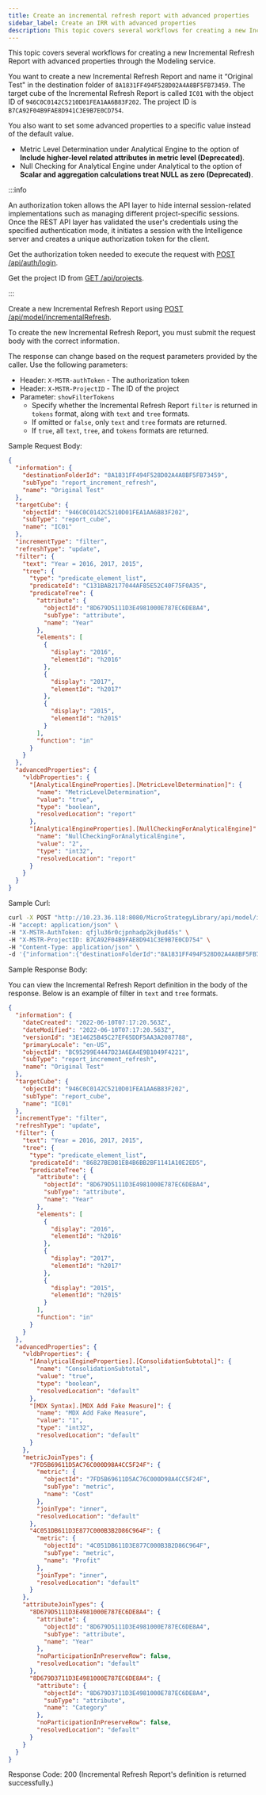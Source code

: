 ```yaml
---
title: Create an incremental refresh report with advanced properties
sidebar_label: Create an IRR with advanced properties
description: This topic covers several workflows for creating a new Incremental Refresh Report with advanced properties through the Modeling service.
---
```


<Available since="2021 Update 6" />

This topic covers several workflows for creating a new Incremental Refresh Report with advanced properties through the Modeling service.

You want to create a new Incremental Refresh Report and name it “Original Test" in the destination folder of `8A1831FF494F528D02A4A8BF5FB73459`. The target cube of the Incremental Refresh Report is called `IC01` with the object ID of `946C0C0142C5210D01FEA1AA6B83F202`. The project ID is `B7CA92F04B9FAE8D941C3E9B7E0CD754`.

You also want to set some advanced properties to a specific value instead of the default value.

- Metric Level Determination under Analytical Engine to the option of **Include higher-level related attributes in metric level (Deprecated)**.
- Null Checking for Analytical Engine under Analytical to the option of **Scalar and aggregation calculations treat NULL as zero (Deprecated)**.

:::info

An authorization token allows the API layer to hide internal session-related implementations such as managing different project-specific sessions. Once the REST API layer has validated the user's credentials using the specified authentication mode, it initiates a session with the Intelligence server and creates a unique authorization token for the client.

Get the authorization token needed to execute the request with [POST /api/auth/login](https://demo.microstrategy.com/MicroStrategyLibrary/api-docs/index.html#/Authentication/postLogin).

Get the project ID from [GET /api/projects](https://demo.microstrategy.com/MicroStrategyLibrary/api-docs/index.html#/Projects/getProjects_1).

:::

Create a new Incremental Refresh Report using [POST /api/model/incrementalRefresh](https://demo.microstrategy.com/MicroStrategyLibrary/api-docs/index.html#/Cubes/post_api_model_incrementalRefresh).

To create the new Incremental Refresh Report, you must submit the request body with the correct information.

The response can change based on the request parameters provided by the caller. Use the following parameters:

- Header: `X-MSTR-authToken` - The authorization token
- Header: `X-MSTR-ProjectID` - The ID of the project
- Parameter: `showFilterTokens`
  - Specify whether the Incremental Refresh Report `filter` is returned in `tokens` format, along with `text` and `tree` formats.
  - If omitted or `false`, only `text` and `tree` formats are returned.
  - If `true`, all `text`, `tree`, and `tokens` formats are returned.

Sample Request Body:

```json
{
  "information": {
    "destinationFolderId": "8A1831FF494F528D02A4A8BF5FB73459",
    "subType": "report_increment_refresh",
    "name": "Original Test"
  },
  "targetCube": {
    "objectId": "946C0C0142C5210D01FEA1AA6B83F202",
    "subType": "report_cube",
    "name": "IC01"
  },
  "incrementType": "filter",
  "refreshType": "update",
  "filter": {
    "text": "Year = 2016, 2017, 2015",
    "tree": {
      "type": "predicate_element_list",
      "predicateId": "C131BAB2177044AF85E52C40F75F0A35",
      "predicateTree": {
        "attribute": {
          "objectId": "8D679D5111D3E4981000E787EC6DE8A4",
          "subType": "attribute",
          "name": "Year"
        },
        "elements": [
          {
            "display": "2016",
            "elementId": "h2016"
          },
          {
            "display": "2017",
            "elementId": "h2017"
          },
          {
            "display": "2015",
            "elementId": "h2015"
          }
        ],
        "function": "in"
      }
    }
  },
  "advancedProperties": {
    "vldbProperties": {
      "[AnalyticalEngineProperties].[MetricLevelDetermination]": {
        "name": "MetricLevelDetermination",
        "value": "true",
        "type": "boolean",
        "resolvedLocation": "report"
      },
      "[AnalyticalEngineProperties].[NullCheckingForAnalyticalEngine]": {
        "name": "NullCheckingForAnalyticalEngine",
        "value": "2",
        "type": "int32",
        "resolvedLocation": "report"
      }
    }
  }
}
```

Sample Curl:

```bash
curl -X POST "http://10.23.36.118:8080/MicroStrategyLibrary/api/model/incrementalRefresh?showAdvancedProperties=true" \
-H "accept: application/json" \
-H "X-MSTR-AuthToken: qfjlu36r0cjpnhadp2kj0ud45s" \
-H "X-MSTR-ProjectID: B7CA92F04B9FAE8D941C3E9B7E0CD754" \
-H "Content-Type: application/json" \
-d '{"information":{"destinationFolderId":"8A1831FF494F528D02A4A8BF5FB73459","subType":"report_increment_refresh","name":"Original Test"},"targetCube":{"objectId":"946C0C0142C5210D01FEA1AA6B83F202","subType":"report_cube","name":"IC01"},"incrementType":"filter","refreshType":"update","filter":{"text":"Year = 2016, 2017, 2015","tree":{"type":"predicate_element_list","predicateId":"C131BAB2177044AF85E52C40F75F0A35","predicateTree":{"attribute":{"objectId":"8D679D5111D3E4981000E787EC6DE8A4","subType":"attribute","name":"Year"},"elements":[{"display":"2016","elementId":"h2016"},{"display":"2017","elementId":"h2017"},{"display":"2015","elementId":"h2015"}],"function":"in"}}},"advancedProperties":{"vldbProperties":{"[AnalyticalEngineProperties].[MetricLevelDetermination]":{"name":"MetricLevelDetermination","value":"true","type":"boolean","resolvedLocation":"report"},"[AnalyticalEngineProperties].[NullCheckingForAnalyticalEngine]":{"name":"NullCheckingForAnalyticalEngine","value":"2","type":"int32","resolvedLocation":"report"}}}}'
```

Sample Response Body:

You can view the Incremental Refresh Report definition in the body of the response. Below is an example of filter in `text` and `tree` formats.

```json
{
  "information": {
    "dateCreated": "2022-06-10T07:17:20.563Z",
    "dateModified": "2022-06-10T07:17:20.563Z",
    "versionId": "3E14625B45C27EF65DDF5AA3A2087788",
    "primaryLocale": "en-US",
    "objectId": "BC95299E4447D23A6EA4E9B1049F4221",
    "subType": "report_increment_refresh",
    "name": "Original Test"
  },
  "targetCube": {
    "objectId": "946C0C0142C5210D01FEA1AA6B83F202",
    "subType": "report_cube",
    "name": "IC01"
  },
  "incrementType": "filter",
  "refreshType": "update",
  "filter": {
    "text": "Year = 2016, 2017, 2015",
    "tree": {
      "type": "predicate_element_list",
      "predicateId": "86827BEDB1EB4B6BB2BF1141A10E2ED5",
      "predicateTree": {
        "attribute": {
          "objectId": "8D679D5111D3E4981000E787EC6DE8A4",
          "subType": "attribute",
          "name": "Year"
        },
        "elements": [
          {
            "display": "2016",
            "elementId": "h2016"
          },
          {
            "display": "2017",
            "elementId": "h2017"
          },
          {
            "display": "2015",
            "elementId": "h2015"
          }
        ],
        "function": "in"
      }
    }
  },
  "advancedProperties": {
    "vldbProperties": {
      "[AnalyticalEngineProperties].[ConsolidationSubtotal]": {
        "name": "ConsolidationSubtotal",
        "value": "true",
        "type": "boolean",
        "resolvedLocation": "default"
      },
      "[MDX Syntax].[MDX Add Fake Measure]": {
        "name": "MDX Add Fake Measure",
        "value": "1",
        "type": "int32",
        "resolvedLocation": "default"
      }
    },
    "metricJoinTypes": {
      "7FD5B69611D5AC76C000D98A4CC5F24F": {
        "metric": {
          "objectId": "7FD5B69611D5AC76C000D98A4CC5F24F",
          "subType": "metric",
          "name": "Cost"
        },
        "joinType": "inner",
        "resolvedLocation": "default"
      },
      "4C051DB611D3E877C000B3B2D86C964F": {
        "metric": {
          "objectId": "4C051DB611D3E877C000B3B2D86C964F",
          "subType": "metric",
          "name": "Profit"
        },
        "joinType": "inner",
        "resolvedLocation": "default"
      }
    },
    "attributeJoinTypes": {
      "8D679D5111D3E4981000E787EC6DE8A4": {
        "attribute": {
          "objectId": "8D679D5111D3E4981000E787EC6DE8A4",
          "subType": "attribute",
          "name": "Year"
        },
        "noParticipationInPreserveRow": false,
        "resolvedLocation": "default"
      },
      "8D679D3711D3E4981000E787EC6DE8A4": {
        "attribute": {
          "objectId": "8D679D3711D3E4981000E787EC6DE8A4",
          "subType": "attribute",
          "name": "Category"
        },
        "noParticipationInPreserveRow": false,
        "resolvedLocation": "default"
      }
    }
  }
}
```

Response Code: 200 (Incremental Refresh Report's definition is returned successfully.)
